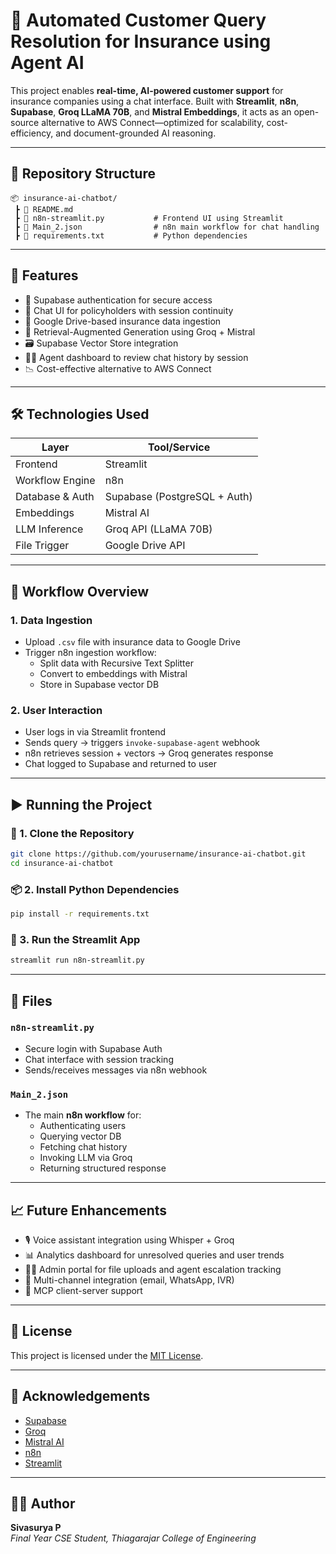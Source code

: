 
# 🤖 Automated Customer Query Resolution for Insurance using Agent AI

This project enables **real-time, AI-powered customer support** for insurance companies using a chat interface. Built with **Streamlit**, **n8n**, **Supabase**, **Groq LLaMA 70B**, and **Mistral Embeddings**, it acts as an open-source alternative to AWS Connect—optimized for scalability, cost-efficiency, and document-grounded AI reasoning.

---

## 📁 Repository Structure

```
📦 insurance-ai-chatbot/
 ┣ 📄 README.md
 ┣ 📄 n8n-streamlit.py           # Frontend UI using Streamlit
 ┣ 📄 Main_2.json                # n8n main workflow for chat handling
 ┣ 📄 requirements.txt           # Python dependencies
```

---

## 🚀 Features

- 🔐 Supabase authentication for secure access
- 💬 Chat UI for policyholders with session continuity
- 📂 Google Drive-based insurance data ingestion
- 🧠 Retrieval-Augmented Generation using Groq + Mistral
- 🗃️ Supabase Vector Store integration
- 👨‍💼 Agent dashboard to review chat history by session
- 📉 Cost-effective alternative to AWS Connect

---

## 🛠️ Technologies Used

| Layer            | Tool/Service                 |
|------------------|------------------------------|
| Frontend         | Streamlit                    |
| Workflow Engine  | n8n                          |
| Database & Auth  | Supabase (PostgreSQL + Auth) |
| Embeddings       | Mistral AI                   |
| LLM Inference    | Groq API (LLaMA 70B)         |
| File Trigger     | Google Drive API             |

---

## 🔄 Workflow Overview

### 1. Data Ingestion
- Upload `.csv` file with insurance data to Google Drive
- Trigger n8n ingestion workflow:
  - Split data with Recursive Text Splitter
  - Convert to embeddings with Mistral
  - Store in Supabase vector DB

### 2. User Interaction
- User logs in via Streamlit frontend
- Sends query → triggers `invoke-supabase-agent` webhook
- n8n retrieves session + vectors → Groq generates response
- Chat logged to Supabase and returned to user

---

## ▶️ Running the Project

### 🔧 1. Clone the Repository
```bash
git clone https://github.com/yourusername/insurance-ai-chatbot.git
cd insurance-ai-chatbot
```

### 📦 2. Install Python Dependencies
```bash
pip install -r requirements.txt
```

### 💬 3. Run the Streamlit App
```bash
streamlit run n8n-streamlit.py
```

---

## 📂 Files

### `n8n-streamlit.py`
- Secure login with Supabase Auth
- Chat interface with session tracking
- Sends/receives messages via n8n webhook

### `Main_2.json`
- The main **n8n workflow** for:
  - Authenticating users
  - Querying vector DB
  - Fetching chat history
  - Invoking LLM via Groq
  - Returning structured response

---



## 📈 Future Enhancements

- 🎙️ Voice assistant integration using Whisper + Groq
- 📊 Analytics dashboard for unresolved queries and user trends
- 🧑‍💼 Admin portal for file uploads and agent escalation tracking
- 🔁 Multi-channel integration (email, WhatsApp, IVR)
- 🔗 MCP client-server support

---

## 📄 License

This project is licensed under the [MIT License](LICENSE).

---

## 🙌 Acknowledgements

- [Supabase](https://supabase.com/)
- [Groq](https://groq.com/)
- [Mistral AI](https://mistral.ai/)
- [n8n](https://n8n.io/)
- [Streamlit](https://streamlit.io/)

---

## 👨‍💻 Author

**Sivasurya P**  
_Final Year CSE Student, Thiagarajar College of Engineering_
